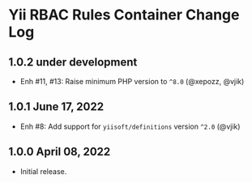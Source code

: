 # Yii RBAC Rules Container Change Log

## 1.0.2 under development

- Enh #11, #13: Raise minimum PHP version to `^8.0` (@xepozz, @vjik)

## 1.0.1 June 17, 2022

- Enh #8: Add support for `yiisoft/definitions` version `^2.0` (@vjik)

## 1.0.0 April 08, 2022

- Initial release.
